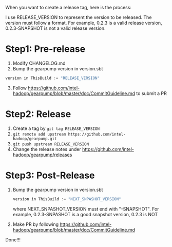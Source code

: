 When you want to create a release tag, here is the process:

I use RELEASE_VERSION to represent the version to be released. 
The version must follow a format. For example, 0.2.3 is a valid release version, 0.2.3-SNAPSHOT is not a valid release version.

Step1: Pre-release
===================
1. Modify CHANGELOG.md
2. Bump the gearpump version in version.sbt 
 
  ```scala
  version in ThisBuild := "RELEASE_VERSION"
  ```
  
3. Follow https://github.com/intel-hadoop/gearpump/blob/master/doc/CommitGuideline.md to submit a PR

Step2: Release
==================
1. Create a tag by ```git tag RELEASE_VERSION```
2. ```git remote add upstream https://github.com/intel-hadoop/gearpump.git```
3. ```git push upstream RELEASE_VERSION```
4. Change the release notes under https://github.com/intel-hadoop/gearpump/releases

Step3: Post-Release
==================
1. Bump the gearpump version in version.sbt
    
   ```scala
   version in ThisBuild := "NEXT_SNPASHOT_VERSION"
   ```
   where NEXT_SNPASHOT_VERSION must end with "-SNAPSHOT". For example, 0.2.3-SNPASHOT is a good snapshot version, 0.2.3 is NOT
2. Make PR by following https://github.com/intel-hadoop/gearpump/blob/master/doc/CommitGuideline.md 


Done!!!
